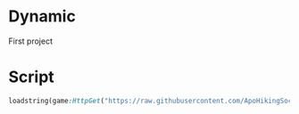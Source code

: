 # Dynamic
First project

# Script
```ruby
loadstring(game:HttpGet("https://raw.githubusercontent.com/ApoHikingSociety/Dynamic/refs/heads/main/Main"))()
```
